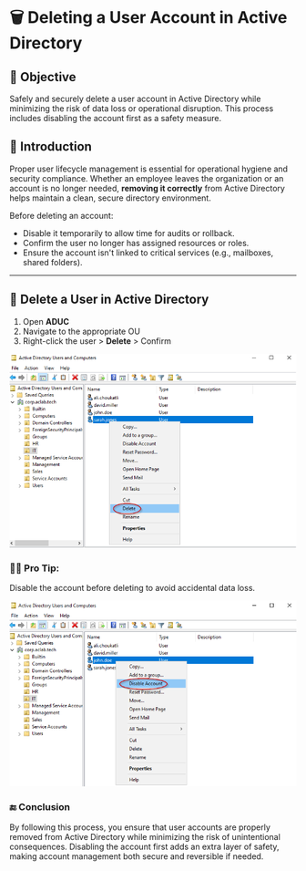 # 🗑️ Deleting a User Account in Active Directory

## 🎯 Objective

Safely and securely delete a user account in Active Directory while minimizing the risk of data loss or operational disruption. This process includes disabling the account first as a safety measure.

## 📝 Introduction

Proper user lifecycle management is essential for operational hygiene and security compliance. Whether an employee leaves the organization or an account is no longer needed, **removing it correctly** from Active Directory helps maintain a clean, secure directory environment.

Before deleting an account:
- Disable it temporarily to allow time for audits or rollback.
- Confirm the user no longer has assigned resources or roles.
- Ensure the account isn't linked to critical services (e.g., mailboxes, shared folders).

---

## 🔴 **Delete a User in Active Directory**

1. Open **ADUC**
2. Navigate to the appropriate OU
3. Right-click the user > **Delete** > Confirm

![Delete-user](https://github.com/AliChoukatli/CyberShield-Enterprise/blob/main/Screenshots/Phase%202/delete_user.png)


### 🧑‍💻 **Pro Tip:**

Disable the account before deleting to avoid accidental data loss.

![* Disable account dialog](https://github.com/AliChoukatli/CyberShield-Enterprise/blob/main/Screenshots/Phase%202/Disable_acc.png)


### 🔚 Conclusion

By following this process, you ensure that user accounts are properly removed from Active Directory while minimizing the risk of unintentional consequences. Disabling the account first adds an extra layer of safety, making account management both secure and reversible if needed.
